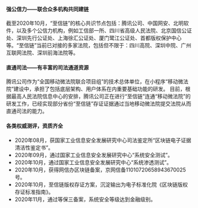 
#### 强公信力——联合众多机构共同建链


截至2020年10月，“至信链”的核心共识节点包括：腾讯公司、中国网安、北明软件，以及多个公信力机构，例如工信部一所、四川省高级人民法院、北京国信公证处、深圳先行公证处、上海徐汇公证处、厦门鹭江公证处、首都版权保护中心等。“至信链”当前已对接的多家法院，包括但不限于：四川高院、深圳中院、广州互联网法院、深圳前海法院等。








#### 直通司法——有丰富的司法通道资源

腾讯公司作为“全国移动微法院联合项目组”的技术总体单位，在小程序“移动微法院”建设中，承担了包括底层架构、用户体系在内重要基础功能的研发。
目前，根据最高人民法院信息中心的安排，腾讯公司正在进行“至信链”连通“移动微法院”的研发工作，已经实现部分省份“至信链”存证证据通过当地移动微法院提交法院从而直通司法的能力。




#### 各类权威测评，资质齐全
- 2020年08月，获国家工业信息安全发展研究中心司法鉴定所“区块链电子证据清洁性鉴定书”。
- 2020年09月，通过国家工业信息安全发展研究中心“系统安全测试”。
- 2020年10月，通过国家工业信息安全发展研究中心“系统渗透测试”。
- 2020年10月，获得网信办区块链备案，京网信备11010720658943670025号。
- 2020年10月，至信链版权存证方案，沉淀输出为电子标准化院《区块链版权存证标准指南》。
- 2020年11月，通过等保三备案，系统安全等级达到金融级别。







